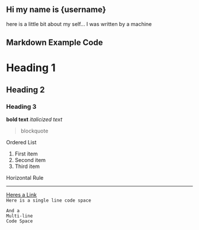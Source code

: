 ## Hi my name is {username}
here is a little bit about my self... I was written by a machine

## Markdown Example Code
# Heading 1
## Heading 2
### Heading 3
**bold text**
*italicized text*
> blockquote

Ordered List
1. First item
2. Second item
3. Third item

Horizontal Rule

---
[Heres a Link](#)  
`Here is a single line code space`
```
And a
Multi-line
Code Space
```